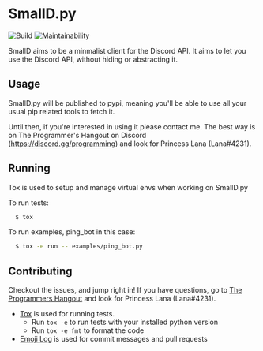 # SmallD.py

![Build](https://github.com/princesslana/smalld.py/workflows/Build/badge.svg?branch=master)
[![Maintainability](https://api.codeclimate.com/v1/badges/64e4ea90f38d177c0c99/maintainability)](https://codeclimate.com/github/princesslana/smalld.py/maintainability)

SmallD aims to be a minmalist client for the Discord API. It aims to let you use the Discord API, without hiding or abstracting it.

## Usage

SmallD.py will be published to pypi, meaning you'll be able to use all your usual
pip related tools to fetch it.

Until then, if you're interested in using it please contact me.
The best way is on The Programmer's Hangout on Discord (https://discord.gg/programming) and look for Princess Lana (Lana#4231).

## Running

Tox is used to setup and manage virtual envs when working on SmallD.py

To run tests:
```bash
  $ tox
```

To run examples, ping_bot in this case:
```bash
  $ tox -e run -- examples/ping_bot.py
```

## Contributing

Checkout the issues, and jump right in! If you have questions, go to [The Programmers Hangout](https://discord.gg/programming) and look for Princess Lana (Lana#4231).

* [Tox](https://tox.readthedocs.io/) is used for running tests.
  * Run `tox -e` to run tests with your installed python version
  * Run `tox -e fmt` to format the code
* [Emoji Log](https://github.com/ahmadawais/Emoji-Log) is used for commit messages and pull requests

